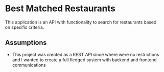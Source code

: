 # Best Matched Restaurants
This application is an API with functionality to search for restaurants based on specific criteria.

## Assumptions
- This project was created as a REST API since where were no restrictions and I wanted to create a full fledged system with backend and frontend communications